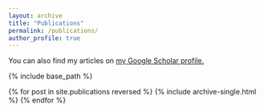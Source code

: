 ```yaml
---
layout: archive
title: "Publications"
permalink: /publications/
author_profile: true
---
```


[//]: # ({% if author.googlescholar %})
You can also find my articles on <u><a href="{{https://scholar.google.com/citations?user=FAmOUOIAAAAJ&hl=en}}">my Google Scholar profile</a>.</u>

[//]: # ({% endif %})

{% include base_path %}

{% for post in site.publications reversed %}
  {% include archive-single.html %}
{% endfor %}
